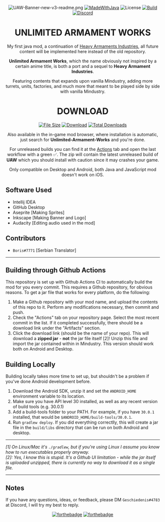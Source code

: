 <div align="center">

![UAW-Banner-new-v3-readme.png](https://i.postimg.cc/156THzLY/UAW-Banner-new-v3-readme.png)
[![MadeWithJava](https://img.shields.io/badge/Made%20with-java-red?style=for-the-badge&logo=java)](https://en.wikipedia.org/wiki/Java_%28programming_language%29)
![License](https://img.shields.io/github/license/Eschatologue/Unlimited-Armament-Works?logo=github&style=for-the-badge)
[![Build](https://img.shields.io/github/workflow/status/Eschatologue/Unlimited-Armament-Works/Java%20CI?logo=Gradle&style=for-the-badge)](https://github.com/Eschatologue/Unlimited-Armament-Works/actions)
[![Discord](https://img.shields.io/discord/704355237246402721.svg?color=7289da&label=de_server&logo=discord&logoColor=ffffff&style=for-the-badge)](https://discord.gg/RCCVQFW)

</div>

<h1 align="center"> 
UNLIMITED ARMAMENT WORKS
</h1> 

<div align="center">

My first java mod, a continuation of [Heavy Armaments Industries](https://github.com/Eschatologue/Heavy-Armaments-Industries), all future content will be implemented here instead of the old repository.

**Unlimited Armament Works**, which the name obviously not inspired by a certain anime title, is both a port and a sequel to **Heavy Armament Industries**. 

Featuring contents that expands upon vanilla Mindustry, adding more turrets, units, factories, and much more that meant to be played side by side with vanilla Mindustry.

</div> 

<h1 align="center"> 
DOWNLOAD
</h1> 

<div align="center">

[![File Size](https://img.shields.io/github/repo-size/Eschatologue/Unlimited-Armament-Works?color=62ae7f&label&style=for-the-badge)](https://github.com/Eschatologue/Unlimited-Armament-Works/releases)
[![Download](https://img.shields.io/github/v/release/Eschatologue/Unlimited-Armament-Works?color=62ae7f&include_prereleases&label=Latest%20version&logo=github&logoColor=white&style=for-the-badge)](https://github.com/Eschatologue/Unlimited-Armament-Works/releases)
[![Total Downloads](https://img.shields.io/github/downloads/Eschatologue/Unlimited-Armament-Works/total?color=62ae7f&label&logo=docusign&logoColor=white&style=for-the-badge)](https://github.com/Eschatologue/Unlimited-Armament-Works/releases)

Also available in the in-game mod browser, where installation is automatic, just search for **Unlimited-Armament-Works** and you're done.

For unreleased builds you can find it at the [Actions](https://github.com/Eschatologue/Unlimited-Armament-Works/actions) tab and open the last workflow with a green ✅. The zip will contain the latest unreleased build of **UAW** which you should install with caution since it may crashes your game.

Only compatible on Desktop and Android, both Java and JavaScript mod doesn't work on iOS.

</div>

## Software Used
- Intellij IDEA
- GitHub Desktop
- Aseprite [Making Sprites]
- Inkscape [Making Banner and Logo]
- Audacity [Editing audio used in the mod]

## Contributors
- `Boris#7771` [Serbian Translator]

---

## Building through Github Actions

This repository is set up with Github Actions CI to automatically build the mod for you every commit. This requires a Github repository, for obvious reasons.
To get a jar file that works for every platform, do the following:
1. Make a Github repository with your mod name, and upload the contents of this repo to it. Perform any modifications necessary, then commit and push. 
2. Check the "Actions" tab on your repository page. Select the most recent commit in the list. If it completed successfully, there should be a download link under the "Artifacts" section. 
3. Click the download link (should be the name of your repo). This will download a **zipped jar** - **not** the jar file itself [2]! Unzip this file and import the jar contained within in Mindustry. This version should work both on Android and Desktop.

## Building Locally

Building locally takes more time to set up, but shouldn't be a problem if you've done Android development before.
1. Download the Android SDK, unzip it and set the `ANDROID_HOME` environment variable to its location.
2. Make sure you have API level 30 installed, as well as any recent version of build tools (e.g. 30.0.1)
3. Add a build-tools folder to your PATH. For example, if you have `30.0.1` installed, that would be `$ANDROID_HOME/build-tools/30.0.1`.
4. Run `gradlew deploy`. If you did everything correctlly, this will create a jar file in the `build/libs` directory that can be run on both Android and desktop.

--- 

*[1]* *On Linux/Mac it's `./gradlew`, but if you're using Linux I assume you know how to run executables properly anyway.*  
*[2]: Yes, I know this is stupid. It's a Github UI limitation - while the jar itself is uploaded unzipped, there is currently no way to download it as a single file.*

---

## Notes
If you have any questions, ideas, or feedback, please DM `Geschiedenis#4783` at Discord, I will try my best to reply.

<div align="center">

[![forthebadge](https://forthebadge.com/images/badges/built-with-love.svg)](https://forthebadge.com)
[![forthebadge](https://forthebadge.com/images/badges/it-works-why.svg)](https://forthebadge.com)

</div>
